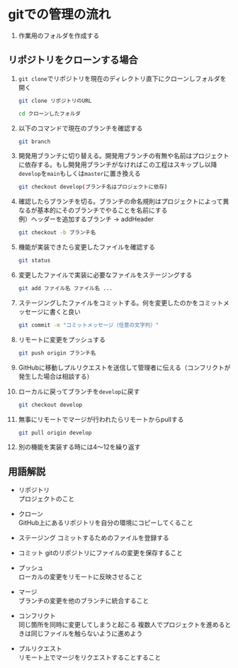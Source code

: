 # gitでの管理の流れ

1.  作業用のフォルダを作成する

## リポジトリをクローンする場合
1.  `git clone`でリポジトリを現在のディレクトリ直下にクローンしフォルダを開く
    ```sh
    git clone リポジトリのURL
    ```
    ```sh
    cd クローンしたフォルダ
    ```

2.  以下のコマンドで現在のブランチを確認する
    ```sh
    git branch
    ```

3.  開発用ブランチに切り替える。開発用ブランチの有無や名前はプロジェクトに依存する。もし開発用ブランチがなければこの工程はスキップし以降`develop`を`main`もしくは`master`に置き換える
    ```sh
    git checkout develop(ブランチ名はプロジェクトに依存)
    ```

4.  確認したらブランチを切る。ブランチの命名規則はプロジェクトによって異なるが基本的にそのブランチでやることを名前にする  
    例）ヘッダーを追加するブランチ → addHeader
    ```sh
    git checkout -b ブランチ名
    ```

5.  機能が実装できたら変更したファイルを確認する
    ```sh
    git status
    ```

6.  変更したファイルで実装に必要なファイルをステージングする
    ```sh
    git add ファイル名 ファイル名 ...
    ```

7.  ステージングしたファイルをコミットする。何を変更したのかをコミットメッセージに書くと良い
    ```sh
    git commit -m "コミットメッセージ（任意の文字列）"
    ```

8.  リモートに変更をプッシュする
    ```sh
    git push origin ブランチ名
    ```

9.  GitHubに移動しプルリクエストを送信して管理者に伝える（コンフリクトが発生した場合は相談する）

10. ローカルに戻ってブランチを`develop`に戻す
    ```sh
    git checkout develop
    ```

11. 無事にリモートでマージが行われたらリモートからpullする
    ```sh
    git pull origin develop
    ```

12. 別の機能を実装する時には4〜12を繰り返す

## 用語解説
- リポジトリ  
    プロジェクトのこと

- クローン  
    GitHub上にあるリポジトリを自分の環境にコピーしてくること

- ステージング
    コミットするためのファイルを登録する

- コミット
    gitのリポジトリにファイルの変更を保存すること

- プッシュ  
    ローカルの変更をリモートに反映させること

- マージ  
    ブランチの変更を他のブランチに統合すること

- コンフリクト  
    同じ箇所を同時に変更してしまうと起こる
    複数人でプロジェクトを進めるときは同じファイルを触らないように進めよう    

- プルリクエスト  
    リモート上でマージをリクエストすることすること

